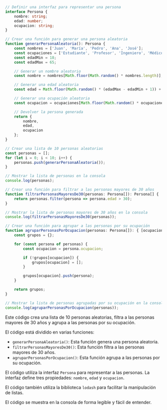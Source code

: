 ```typescript
// Definir una interfaz para representar una persona
interface Persona {
    nombre: string;
    edad: number;
    ocupacion: string;
}

// Crear una función para generar una persona aleatoria
function generarPersonaAleatoria(): Persona {
    const nombres = ['Juan', 'María', 'Pedro', 'Ana', 'José'];
    const ocupaciones = ['Estudiante', 'Profesor', 'Ingeniero', 'Médico', 'Abogado'];
    const edadMin = 18;
    const edadMax = 65;

    // Generar un nombre aleatorio
    const nombre = nombres[Math.floor(Math.random() * nombres.length)];

    // Generar una edad aleatoria
    const edad = Math.floor(Math.random() * (edadMax - edadMin + 1)) + edadMin;

    // Generar una ocupación aleatoria
    const ocupacion = ocupaciones[Math.floor(Math.random() * ocupaciones.length)];

    // Devolver la persona generada
    return {
        nombre,
        edad,
        ocupacion
    };
}

// Crear una lista de 10 personas aleatorias
const personas = [];
for (let i = 0; i < 10; i++) {
    personas.push(generarPersonaAleatoria());
}

// Mostrar la lista de personas en la consola
console.log(personas);

// Crear una función para filtrar a las personas mayores de 30 años
function filtrarPersonasMayoresDe30(personas: Persona[]): Persona[] {
    return personas.filter(persona => persona.edad > 30);
}

// Mostrar la lista de personas mayores de 30 años en la consola
console.log(filtrarPersonasMayoresDe30(personas));

// Crear una función para agrupar a las personas por su ocupación
function agruparPersonasPorOcupacion(personas: Persona[]): { [ocupacion: string]: Persona[] } {
    const grupos = {};

    for (const persona of personas) {
        const ocupacion = persona.ocupacion;

        if (!grupos[ocupacion]) {
            grupos[ocupacion] = [];
        }

        grupos[ocupacion].push(persona);
    }

    return grupos;
}

// Mostrar la lista de personas agrupadas por su ocupación en la consola
console.log(agruparPersonasPorOcupacion(personas));
```

Este código crea una lista de 10 personas aleatorias, filtra a las personas mayores de 30 años y agrupa a las personas por su ocupación.

El código está dividido en varias funciones:

* `generarPersonaAleatoria()`: Esta función genera una persona aleatoria.
* `filtrarPersonasMayoresDe30()`: Esta función filtra a las personas mayores de 30 años.
* `agruparPersonasPorOcupacion()`: Esta función agrupa a las personas por su ocupación.

El código utiliza la interfaz `Persona` para representar a las personas. La interfaz define tres propiedades: `nombre`, `edad` y `ocupacion`.

El código también utiliza la biblioteca `lodash` para facilitar la manipulación de listas.

El código se muestra en la consola de forma legible y fácil de entender.